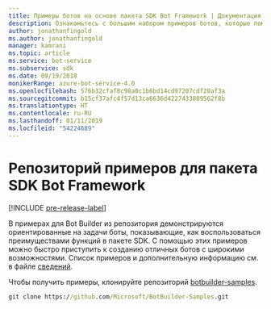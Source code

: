 ```yaml
---
title: Примеры ботов на основе пакета SDK Bot Framework | Документация Майкрософт
description: Ознакомьтесь с большим набором примеров ботов, которые помогут повысить эффективность разработки ботов с помощью пакета SDK Bot Framework.
author: jonathanfingold
ms.author: jonathanfingold
manager: kamrani
ms.topic: article
ms.service: bot-service
ms.subservice: sdk
ms.date: 09/19/2018
monikerRange: azure-bot-service-4.0
ms.openlocfilehash: 576b32cfaf8c98a0c1b6bd14cd97207cdf20af3a
ms.sourcegitcommit: b15cf37afc4f57d13ca6636d4227433809562f8b
ms.translationtype: HT
ms.contentlocale: ru-RU
ms.lasthandoff: 01/11/2019
ms.locfileid: "54224689"
---
```

# <a name="bot-framework-sdk-samples-repo"></a>Репозиторий примеров для пакета SDK Bot Framework
[!INCLUDE [pre-release-label](includes/pre-release-label.md)]

В примерах для Bot Builder из репозитория демонстрируются ориентированные на задачи боты, показывающие, как воспользоваться преимуществами функций в пакете SDK. С помощью этих примеров можно быстро приступить к созданию отличных ботов с широкими возможностями.
Список примеров и дополнительную информацию см. в файле [сведений](https://aka.ms/bot-samples-readme).

Чтобы получить примеры, клонируйте репозиторий [botbuilder-samples](https://github.com/Microsoft/botbuilder-samples).

```cmd
git clone https://github.com/Microsoft/BotBuilder-Samples.git
```
